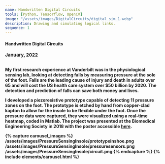 ```yaml
---
name: Handwritten Digital Circuits
tools: [Python, Tensorflow, OpenCV]
image: "/assets/images/DigitalCircuits/digital_sim_1.webp"
description: Drawing and simulating logical links.
sequence: 1
---
```


#### <b>Handwritten Digital Circuits<b>
<p style="font-size:15px; padding: 0 0 1em 0;">January, 2022</p>

My first research experience at Vanderbilt was in the physiological sensing lab, looking at detecting falls by measuring pressure at the sole of the foot. Falls are the leading cause of injury and death in adults over 65 and will cost the US health care system over $50 billion by 2020. The detection and prediction of falls can save both money and lives.

I developed a piezoresistive prototype capable of detecting 11 pressure zones on the foot. The prototype is etched by hand from copper-clad kapton to allow for the insole to be flexible under the foot. Once the pressure data were captured, they were visualized using a real-time heatmap, coded in Matlab. The project was presented at the Biomedical Engineering Society in 2018 with the poster accessible <a href="https://drive.google.com/file/d/1HYQ-3tyvZ1mA3T6rekXwAZ2952Sc0Q1V/view" target="_blank">here</a>. 

{% capture carousel_images %}
/assets/images/PressureSensingInsole/prototypeinshoe.png
/assets/images/PressureSensingInsole/pressuresensors.png
/assets/images/PressureSensingInsole/circuit.png
{% endcapture %}
{% include elements/carousel.html %}